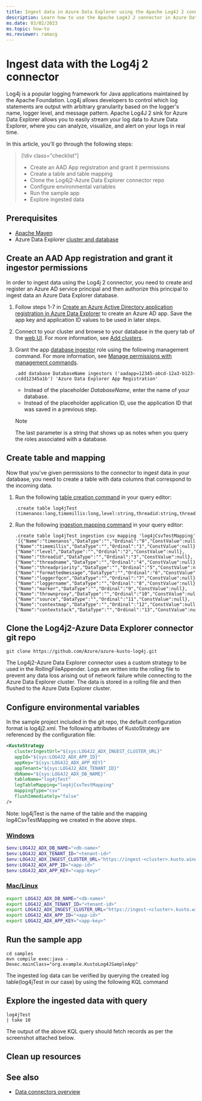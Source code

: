 ```yaml
---
title: Ingest data in Azure Data Explorer using the Apache Log4J 2 connector
description: Learn how to use the Apache Log4J 2 connector in Azure Data Explorer.
ms.date: 03/02/2023
ms.topic: how-to
ms.reviewer: ramacg
---
```

# Ingest data with the Log4j 2 connector

Log4j is a popular logging framework for Java applications maintained by the Apache Foundation. Log4j allows developers to control which log statements are output with arbitrary granularity based on the logger's name, logger level, and message pattern. Apache Log4J 2 sink for Azure Data Explorer allows you to easily stream your log data to Azure Data Explorer, where you can analyze, visualize, and alert on your logs in real time. 

In this article, you'll go through the following steps:

> [!div class="checklist"]
> * Create an AAD App registration and grant it permissions
> * Create a table and table mapping
> * Clone the Log4j2-Azure Data Explorer connector repo
> * Configure environmental variables
> * Run the sample app
> * Explore ingested data

## Prerequisites

* [Apache Maven](https://maven.apache.org/)
* Azure Data Explorer [cluster and database](create-cluster-database-portal.md)

## Create an AAD App registration and grant it ingestor permissions

In order to ingest data using the Log4j 2 connector, you need to create and register an Azure AD service principal and then authorize this principal to ingest data an Azure Data Explorer database.

1. Follow steps 1-7 in [Create an Azure Active Directory application registration in Azure Data Explorer](provision-azure-ad-app.md) to create an Azure AD app. Save the app key and application ID values to be used in later steps.
1. Connect to your cluster and browse to your database in the query tab of the [web UI](https://dataexplorer.azure.com/). For more information, see [Add clusters](web-query-data.md#add-clusters).
1. Grant the app [database ingestor](kusto/management/access-control/role-based-access-control.md) role using the following management command. For more information, see [Manage permissions with management commands](manage-database-permissions.md#manage-permissions-with-management-commands).

    ```kusto
    .add database DatabaseName ingestors ('aadapp=12345-abcd-12a3-b123-ccdd12345a1b') 'Azure Data Explorer App Registration'
    ```
    
    * Instead of the placeholder *DatabaseName*, enter the name of your database.
    * Instead of the placeholder application ID, use the application ID that was saved in a previous step.

    > [!NOTE]
    > The last parameter is a string that shows up as notes when you query the roles associated with a database.

## Create table and mapping

Now that you've given permissions to the connector to ingest data in your database, you need to create a table with data columns that correspond to the incoming data.

1. Run the following [table creation command](kusto/management/create-table-command.md) in your query editor:

    ```kusto
    .create table log4jTest (timenanos:long,timemillis:long,level:string,threadid:string,threadname:string,threadpriority:int,formattedmessage:string,loggerfqcn:string,loggername:string,marker:string,thrownproxy:string,source:string,contextmap:string,contextstack:string)
    ```

1. Run the following [ingestion mapping command](kusto/management/create-ingestion-mapping-command.md) in your query editor:

    ```kusto
    .create table log4jTest ingestion csv mapping 'log4jCsvTestMapping' '[{"Name":"timenanos","DataType":"","Ordinal":"0","ConstValue":null},{"Name":"timemillis","DataType":"","Ordinal":"1","ConstValue":null},{"Name":"level","DataType":"","Ordinal":"2","ConstValue":null},{"Name":"threadid","DataType":"","Ordinal":"3","ConstValue":null},{"Name":"threadname","DataType":"","Ordinal":"4","ConstValue":null},{"Name":"threadpriority","DataType":"","Ordinal":"5","ConstValue":null},{"Name":"formattedmessage","DataType":"","Ordinal":"6","ConstValue":null},{"Name":"loggerfqcn","DataType":"","Ordinal":"7","ConstValue":null},{"Name":"loggername","DataType":"","Ordinal":"8","ConstValue":null},{"Name":"marker","DataType":"","Ordinal":"9","ConstValue":null},{"Name":"thrownproxy","DataType":"","Ordinal":"10","ConstValue":null},{"Name":"source","DataType":"","Ordinal":"11","ConstValue":null},{"Name":"contextmap","DataType":"","Ordinal":"12","ConstValue":null},{"Name":"contextstack","DataType":"","Ordinal":"13","ConstValue":null}]'
    ```

## Clone the Log4j2-Azure Data Explorer connector git repo


```git bash
git clone https://github.com/Azure/azure-kusto-log4j.git
```

The Log4j2-Azure Data Explorer connector uses a custom strategy to be used in the RollingFileAppender. Logs are written into the rolling file to prevent any data loss arising out of network failure while connecting to the Azure Data Explorer cluster. The data is stored in a rolling file and then flushed to the Azure Data Explorer cluster.

## Configure environmental variables

In the sample project included in the git repo, the default configuration format is log4j2.xml. The following attributes of KustoStrategy are referenced by the configuration file:

``` xml
<KustoStrategy
   clusterIngestUrl="${sys:LOG4J2_ADX_INGEST_CLUSTER_URL}"
   appId="${sys:LOG4J2_ADX_APP_ID}"
   appKey="${sys:LOG4J2_ADX_APP_KEY}"
   appTenant="${sys:LOG4J2_ADX_TENANT_ID}"
   dbName="${sys:LOG4J2_ADX_DB_NAME}"
   tableName="log4jTest"
   logTableMapping="log4jCsvTestMapping"
   mappingType="csv"
   flushImmediately="false"
/>
```

Note: log4jTest is the name of the table and the mapping log4CsvTestMapping we created in the above steps.

### [Windows](#tab/windows)

```powershell
$env:LOG4J2_ADX_DB_NAME="<db-name>"
$env:LOG4J2_ADX_TENANT_ID="<tenant-id>"                   
$env:LOG4J2_ADX_INGEST_CLUSTER_URL="https://ingest-<cluster>.kusto.windows.net"
$env:LOG4J2_ADX_APP_ID="<app-id>"
$env:LOG4J2_ADX_APP_KEY="<app-key>" 
```

### [Mac/Linux](#tab/linux)

```sh
export LOG4J2_ADX_DB_NAME="<db-name>"
export LOG4J2_ADX_TENANT_ID="<tenant-id>"
export LOG4J2_ADX_INGEST_CLUSTER_URL="https://ingest-<cluster>.kusto.windows.net"
export LOG4J2_ADX_APP_ID="<app-id>"
export LOG4J2_ADX_APP_KEY="<app-key>"
```

## Run the sample app

```
cd samples
mvn compile exec:java -Dexec.mainClass="org.example.KustoLog4JSampleApp" 
```

The ingested log data can be verified by querying the created log table(log4jTest in our case) by using the following KQL command

## Explore the ingested data with query

```kusto
log4jTest 
| take 10
```

The output of the above KQL query should fetch records as per the screenshot attached below.

## Clean up resources



## See also

* [Data connectors overview](connector-overview.md)